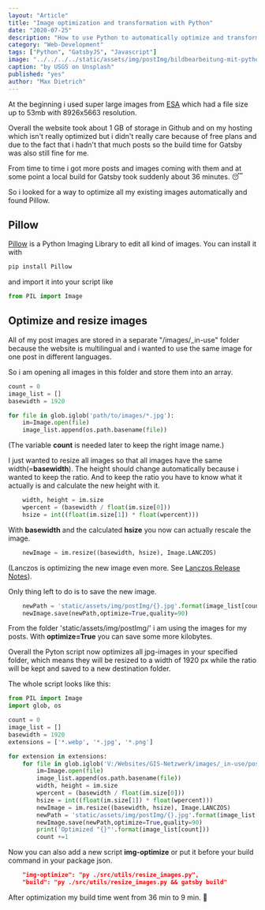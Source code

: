 ```yaml
---
layout: "Article"
title: "Image optimization and transformation with Python"
date: "2020-07-25"
description: "How to use Python to automatically optimize and transform your images to save bandwidth, storage and build time."
category: "Web-Development"
tags: ["Python", "GatsbyJS", "Javascript"]
image: "../../../../static/assets/img/postImg/bildbearbeitung-mit-python.jpg"
caption: "by USGS on Unsplash"
published: "yes"
author: "Max Dietrich"
---
```


At the beginning i used super large images from [ESA](https://www.esa.int/ "European Space Agency") which had a file size up to 53mb with 8926x5663 resolution.

Overall the website took about 1 GB of storage in Github and on my hosting which isn't really optimized but i didn't really care because of free plans and due to the fact that i hadn't that much posts so the build time for Gatsby was also still fine for me.

From time to time i got more posts and images coming with them and at some point a local build for Gatsby took suddenly about 36 minutes. 😴

So i looked for a way to optimize all my existing images automatically and found Pillow.

## Pillow

[Pillow](https://pillow.readthedocs.io/en/stable/ "Pillow") is a Python Imaging Library to edit all kind of images.
You can install it with

```py
pip install Pillow
```

and import it into your script like

```py
from PIL import Image
```

## Optimize and resize images 

All of my post images are stored in a separate "/images/_in-use" folder because the website is multilingual and i wanted to use the same image for one post in different languages.

So i am opening all images in this folder and store them into an array.

```py 
count = 0
image_list = []
basewidth = 1920

for file in glob.iglob('path/to/images/*.jpg'):
    im=Image.open(file)
    image_list.append(os.path.basename(file))
```
(The variable **count** is needed later to keep the right image name.)

I just wanted to resize all images so that all images have the same width(=**basewidth**). The height should change automatically because i wanted to keep the ratio.
And to keep the ratio you have to know what it actually is and calculate the new height with it.

```py
    width, height = im.size
    wpercent = (basewidth / float(im.size[0]))
    hsize = int((float(im.size[1]) * float(wpercent)))
```

With **basewidth** and the calculated **hsize** you now can actually rescale the image.

```py
    newImage = im.resize((basewidth, hsize), Image.LANCZOS)
```
(Lanczos is optimizing the new image even more. See [Lanczos Release Notes](https://pillow.readthedocs.io/en/3.0.x/releasenotes/2.7.0.html "Lanczos Release Notes")).

Only thing left to do is to save the new image.
```py
    newPath = 'static/assets/img/postImg/{}.jpg'.format(image_list[count].replace(".jpg", ""))
    newImage.save(newPath,optimize=True,quality=90)
```
From the folder 'static/assets/img/postImg/' i am using the images for my posts. With **optimize=True** you can save some more kilobytes.

Overall the Pyton script now optimizes all jpg-images in your specified folder, which means they will be resized to a width of 1920 px while the ratio will be kept and saved to a new destination folder.

The whole script looks like this:
```py
from PIL import Image
import glob, os

count = 0
image_list = []
basewidth = 1920
extensions = ['*.webp', '*.jpg', '*.png']

for extension in extensions:
    for file in glob.iglob('V:/Websites/GIS-Netzwerk/images/_in-use/posts/{}'.format(extension)):
        im=Image.open(file)
        image_list.append(os.path.basename(file))
        width, height = im.size
        wpercent = (basewidth / float(im.size[0]))
        hsize = int((float(im.size[1]) * float(wpercent)))
        newImage = im.resize((basewidth, hsize), Image.LANCZOS)
        newPath = 'static/assets/img/postImg/{}.jpg'.format(image_list[count].replace(".jpg", ""))
        newImage.save(newPath,optimize=True,quality=90)
        print('Optimized "{}"'.format(image_list[count]))
        count +=1 

```


Now you can also add a new script **img-optimize** or put it before your build command in your package json.
```json
    "img-optimize": "py ./src/utils/resize_images.py",
    "build": "py ./src/utils/resize_images.py && gatsby build"
```

After optimization my build time went from 36 min to 9 min. 🎉
